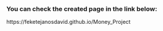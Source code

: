 <h3>You can check the created page in the link below:</h3>
<p>https://feketejanosdavid.github.io/Money_Project</p>
